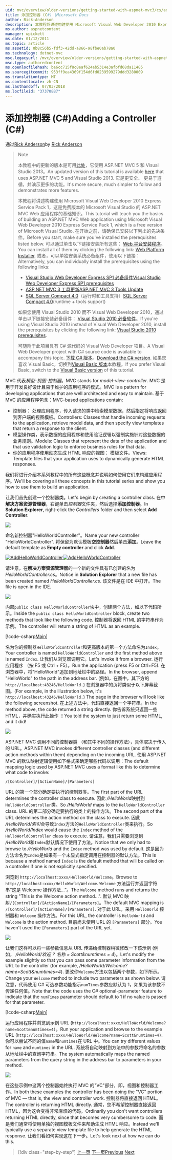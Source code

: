 ```yaml
---
uid: mvc/overview/older-versions/getting-started-with-aspnet-mvc3/cs/adding-a-controller
title: 添加控制器 (C#) |Microsoft Docs
author: Rick-Anderson
description: 本教程将讲述构建使用 Microsoft Visual Web Developer 2010 Express 服务包 1，哪些 i 的 ASP.NET MVC Web 应用程序的基础知识...
ms.author: aspnetcontent
manager: wpickett
ms.date: 01/12/2011
ms.topic: article
ms.assetid: 0b8c56b5-fdf3-42dd-a866-98fbe0ab78a0
ms.technology: dotnet-mvc
msc.legacyurl: /mvc/overview/older-versions/getting-started-with-aspnet-mvc3/cs/adding-a-controller
msc.type: authoredcontent
ms.openlocfilehash: ba6cc715f8c8eaf624ab5314e3afbfd68da11485
ms.sourcegitcommit: 953ff9ea4369f154d6fd0239599279ddd3280009
ms.translationtype: MT
ms.contentlocale: zh-CN
ms.lasthandoff: 07/03/2018
ms.locfileid: "37370887"
---
```

<a name="adding-a-controller-c"></a><span data-ttu-id="c4dd8-103">添加控制器 (C#)</span><span class="sxs-lookup"><span data-stu-id="c4dd8-103">Adding a Controller (C#)</span></span>
====================
<span data-ttu-id="c4dd8-104">通过[Rick Anderson](https://github.com/Rick-Anderson)</span><span class="sxs-lookup"><span data-stu-id="c4dd8-104">by [Rick Anderson](https://github.com/Rick-Anderson)</span></span>

> > [!NOTE]
> > <span data-ttu-id="c4dd8-105">本教程中的更新的版本是可用[此处](../../../getting-started/introduction/getting-started.md)，它使用 ASP.NET MVC 5 和 Visual Studio 2013。</span><span class="sxs-lookup"><span data-stu-id="c4dd8-105">An updated version of this tutorial is available [here](../../../getting-started/introduction/getting-started.md) that uses ASP.NET MVC 5 and Visual Studio 2013.</span></span> <span data-ttu-id="c4dd8-106">它是更安全、 更易于遵循，并演示更多的功能。</span><span class="sxs-lookup"><span data-stu-id="c4dd8-106">It's more secure, much simpler to follow and demonstrates more features.</span></span>
> 
> 
> <span data-ttu-id="c4dd8-107">本教程将讲述构建使用 Microsoft Visual Web Developer 2010 Express Service Pack 1，这是免费版本的 Microsoft Visual Studio 的 ASP.NET MVC Web 应用程序的基础知识。</span><span class="sxs-lookup"><span data-stu-id="c4dd8-107">This tutorial will teach you the basics of building an ASP.NET MVC Web application using Microsoft Visual Web Developer 2010 Express Service Pack 1, which is a free version of Microsoft Visual Studio.</span></span> <span data-ttu-id="c4dd8-108">在开始之前，请确保已安装以下列出的先决条件。</span><span class="sxs-lookup"><span data-stu-id="c4dd8-108">Before you start, make sure you've installed the prerequisites listed below.</span></span> <span data-ttu-id="c4dd8-109">可以通过单击以下链接安装所有这些： [Web 平台安装程序](https://www.microsoft.com/web/gallery/install.aspx?appid=VWD2010SP1Pack)。</span><span class="sxs-lookup"><span data-stu-id="c4dd8-109">You can install all of them by clicking the following link: [Web Platform Installer](https://www.microsoft.com/web/gallery/install.aspx?appid=VWD2010SP1Pack).</span></span> <span data-ttu-id="c4dd8-110">或者，可以单独安装系统必备组件，使用以下链接：</span><span class="sxs-lookup"><span data-stu-id="c4dd8-110">Alternatively, you can individually install the prerequisites using the following links:</span></span>
> 
> - [<span data-ttu-id="c4dd8-111">Visual Studio Web Developer Express SP1 必备组件</span><span class="sxs-lookup"><span data-stu-id="c4dd8-111">Visual Studio Web Developer Express SP1 prerequisites</span></span>](https://www.microsoft.com/web/gallery/install.aspx?appid=VWD2010SP1Pack)
> - [<span data-ttu-id="c4dd8-112">ASP.NET MVC 3 工具更新</span><span class="sxs-lookup"><span data-stu-id="c4dd8-112">ASP.NET MVC 3 Tools Update</span></span>](https://www.microsoft.com/web/gallery/install.aspx?appsxml=&amp;appid=MVC3)
> - <span data-ttu-id="c4dd8-113">[SQL Server Compact 4.0](https://www.microsoft.com/web/gallery/install.aspx?appid=SQLCE;SQLCEVSTools_4_0)（运行时和工具支持）</span><span class="sxs-lookup"><span data-stu-id="c4dd8-113">[SQL Server Compact 4.0](https://www.microsoft.com/web/gallery/install.aspx?appid=SQLCE;SQLCEVSTools_4_0)(runtime + tools support)</span></span>
> 
> <span data-ttu-id="c4dd8-114">如果您使用 Visual Studio 2010 而不 Visual Web Developer 2010，通过单击以下链接安装必备组件： [Visual Studio 2010 必备软件](https://www.microsoft.com/web/gallery/install.aspx?appsxml=&amp;appid=VS2010SP1Pack)。</span><span class="sxs-lookup"><span data-stu-id="c4dd8-114">If you're using Visual Studio 2010 instead of Visual Web Developer 2010, install the prerequisites by clicking the following link: [Visual Studio 2010 prerequisites](https://www.microsoft.com/web/gallery/install.aspx?appsxml=&amp;appid=VS2010SP1Pack).</span></span>
> 
> <span data-ttu-id="c4dd8-115">可随附于此项目具有 C# 源代码的 Visual Web Developer 项目。</span><span class="sxs-lookup"><span data-stu-id="c4dd8-115">A Visual Web Developer project with C# source code is available to accompany this topic.</span></span> <span data-ttu-id="c4dd8-116">[下载 C# 版本](https://code.msdn.microsoft.com/Introduction-to-MVC-3-10d1b098)。</span><span class="sxs-lookup"><span data-stu-id="c4dd8-116">[Download the C# version](https://code.msdn.microsoft.com/Introduction-to-MVC-3-10d1b098).</span></span> <span data-ttu-id="c4dd8-117">如果您喜欢 Visual Basic，切换到[Visual Basic 版本](../vb/intro-to-aspnet-mvc-3.md)本教程。</span><span class="sxs-lookup"><span data-stu-id="c4dd8-117">If you prefer Visual Basic, switch to the [Visual Basic version](../vb/intro-to-aspnet-mvc-3.md) of this tutorial.</span></span>


<span data-ttu-id="c4dd8-118">MVC 代表*模型-视图-控制器*。</span><span class="sxs-lookup"><span data-stu-id="c4dd8-118">MVC stands for *model-view-controller*.</span></span> <span data-ttu-id="c4dd8-119">MVC 是用于开发良好设计且易于维护的应用程序的模式。</span><span class="sxs-lookup"><span data-stu-id="c4dd8-119">MVC is a pattern for developing applications that are well architected and easy to maintain.</span></span> <span data-ttu-id="c4dd8-120">基于 MVC 的应用程序包含：</span><span class="sxs-lookup"><span data-stu-id="c4dd8-120">MVC-based applications contain:</span></span>

- <span data-ttu-id="c4dd8-121">控制器： 处理应用程序，传入请求的类中检索模型数据，然后指定将响应返回到客户端的视图模板。</span><span class="sxs-lookup"><span data-stu-id="c4dd8-121">Controllers: Classes that handle incoming requests to the application, retrieve model data, and then specify view templates that return a response to the client.</span></span>
- <span data-ttu-id="c4dd8-122">模型操作类，表示数据的应用程序和使用验证逻辑以强制实施针对这些数据的业务规则。</span><span class="sxs-lookup"><span data-stu-id="c4dd8-122">Models: Classes that represent the data of the application and that use validation logic to enforce business rules for that data.</span></span>
- <span data-ttu-id="c4dd8-123">你的应用程序使用动态生成 HTML 响应的视图： 模板文件。</span><span class="sxs-lookup"><span data-stu-id="c4dd8-123">Views: Template files that your application uses to dynamically generate HTML responses.</span></span>

<span data-ttu-id="c4dd8-124">我们将进行介绍本系列教程中的所有这些概念并说明如何使用它们来构建应用程序。</span><span class="sxs-lookup"><span data-stu-id="c4dd8-124">We'll be covering all these concepts in this tutorial series and show you how to use them to build an application.</span></span>

<span data-ttu-id="c4dd8-125">让我们首先创建一个控制器类。</span><span class="sxs-lookup"><span data-stu-id="c4dd8-125">Let's begin by creating a controller class.</span></span> <span data-ttu-id="c4dd8-126">在中**解决方案资源管理器**，右键单击*控制器*文件夹，然后选择**添加控制器**。</span><span class="sxs-lookup"><span data-stu-id="c4dd8-126">In **Solution Explorer**, right-click the *Controllers* folder and then select **Add Controller**.</span></span>

[![](adding-a-controller/_static/image2.png)](adding-a-controller/_static/image1.png)

<span data-ttu-id="c4dd8-127">命名新控制器"HelloWorldController"。</span><span class="sxs-lookup"><span data-stu-id="c4dd8-127">Name your new controller "HelloWorldController".</span></span> <span data-ttu-id="c4dd8-128">将保留为默认模板**空控制器**然后单击**添加**。</span><span class="sxs-lookup"><span data-stu-id="c4dd8-128">Leave the default template as **Empty controller** and click **Add**.</span></span>

<span data-ttu-id="c4dd8-129">[![AddHelloWorldController](adding-a-controller/_static/image4.png)](adding-a-controller/_static/image3.png)</span><span class="sxs-lookup"><span data-stu-id="c4dd8-129">[![AddHelloWorldController](adding-a-controller/_static/image4.png)](adding-a-controller/_static/image3.png)</span></span>

<span data-ttu-id="c4dd8-130">请注意，在**解决方案资源管理器**的一个新的文件具有已创建的名为*HelloWorldController.cs*。</span><span class="sxs-lookup"><span data-stu-id="c4dd8-130">Notice in **Solution Explorer** that a new file has been created named *HelloWorldController.cs*.</span></span> <span data-ttu-id="c4dd8-131">该文件是在 IDE 中打开。</span><span class="sxs-lookup"><span data-stu-id="c4dd8-131">The file is open in the IDE.</span></span>

![](adding-a-controller/_static/image5.png)

<span data-ttu-id="c4dd8-132">内部`public class HelloWorldController`块中，创建两个方法，如以下代码所示。</span><span class="sxs-lookup"><span data-stu-id="c4dd8-132">Inside the `public class HelloWorldController` block, create two methods that look like the following code.</span></span> <span data-ttu-id="c4dd8-133">控制器将返回 HTML 的字符串作为示例。</span><span class="sxs-lookup"><span data-stu-id="c4dd8-133">The controller will return a string of HTML as an example.</span></span>

[!code-csharp[Main](adding-a-controller/samples/sample1.cs)]

<span data-ttu-id="c4dd8-134">名为你的控制器`HelloWorldController`和更高版本的第一个方法命名为`Index`。</span><span class="sxs-lookup"><span data-stu-id="c4dd8-134">Your controller is named `HelloWorldController` and the first method above is named `Index`.</span></span> <span data-ttu-id="c4dd8-135">让我们从浏览器调用它。</span><span class="sxs-lookup"><span data-stu-id="c4dd8-135">Let's invoke it from a browser.</span></span> <span data-ttu-id="c4dd8-136">运行应用程序 （按 F5 或 Ctrl + F5）。</span><span class="sxs-lookup"><span data-stu-id="c4dd8-136">Run the application (press F5 or Ctrl+F5).</span></span> <span data-ttu-id="c4dd8-137">在浏览器中，将"HelloWorld"追加到地址栏中的路径。</span><span class="sxs-lookup"><span data-stu-id="c4dd8-137">In the browser, append "HelloWorld" to the path in the address bar.</span></span> <span data-ttu-id="c4dd8-138">(例如，在图中，其下方的`http://localhost:43246/HelloWorld.`) 在浏览器中的页将类似于以下屏幕截图。</span><span class="sxs-lookup"><span data-stu-id="c4dd8-138">(For example, in the illustration below, it's `http://localhost:43246/HelloWorld.`) The page in the browser will look like the following screenshot.</span></span> <span data-ttu-id="c4dd8-139">在上述方法中，代码直接返回一个字符串。</span><span class="sxs-lookup"><span data-stu-id="c4dd8-139">In the method above, the code returned a string directly.</span></span> <span data-ttu-id="c4dd8-140">你告诉系统只返回一些 HTML，并确实执行此操作 ！</span><span class="sxs-lookup"><span data-stu-id="c4dd8-140">You told the system to just return some HTML, and it did!</span></span>

![](adding-a-controller/_static/image6.png)

<span data-ttu-id="c4dd8-141">ASP.NET MVC 调用不同的控制器类 （和其中不同的操作方法），具体取决于传入的 URL。</span><span class="sxs-lookup"><span data-stu-id="c4dd8-141">ASP.NET MVC invokes different controller classes (and different action methods within them) depending on the incoming URL.</span></span> <span data-ttu-id="c4dd8-142">使用 ASP.NET MVC 的默认映射逻辑使用如下格式来确定哪些代码以调用：</span><span class="sxs-lookup"><span data-stu-id="c4dd8-142">The default mapping logic used by ASP.NET MVC uses a format like this to determine what code to invoke:</span></span>

`/[Controller]/[ActionName]/[Parameters]`

<span data-ttu-id="c4dd8-143">URL 的第一个部分确定要执行的控制器类。</span><span class="sxs-lookup"><span data-stu-id="c4dd8-143">The first part of the URL determines the controller class to execute.</span></span> <span data-ttu-id="c4dd8-144">因此 */HelloWorld*映射到`HelloWorldController`类。</span><span class="sxs-lookup"><span data-stu-id="c4dd8-144">So */HelloWorld* maps to the `HelloWorldController` class.</span></span> <span data-ttu-id="c4dd8-145">URL 的第二部分确定要执行的类上的操作方法。</span><span class="sxs-lookup"><span data-stu-id="c4dd8-145">The second part of the URL determines the action method on the class to execute.</span></span> <span data-ttu-id="c4dd8-146">因此 */HelloWorld/索引*会导致`Index`方法的`HelloWorldController`类来执行。</span><span class="sxs-lookup"><span data-stu-id="c4dd8-146">So */HelloWorld/Index* would cause the `Index` method of the `HelloWorldController` class to execute.</span></span> <span data-ttu-id="c4dd8-147">请注意，我们只需要浏览到 */HelloWorld*和`Index`默认情况下使用了方法。</span><span class="sxs-lookup"><span data-stu-id="c4dd8-147">Notice that we only had to browse to */HelloWorld* and the `Index` method was used by default.</span></span> <span data-ttu-id="c4dd8-148">这是因为方法命名为`Index`是如果有一个未显式指定调用在控制器的默认方法。</span><span class="sxs-lookup"><span data-stu-id="c4dd8-148">This is because a method named `Index` is the default method that will be called on a controller if one is not explicitly specified.</span></span>

<span data-ttu-id="c4dd8-149">浏览到 `http://localhost:xxxx/HelloWorld/Welcome`。</span><span class="sxs-lookup"><span data-stu-id="c4dd8-149">Browse to `http://localhost:xxxx/HelloWorld/Welcome`.</span></span> <span data-ttu-id="c4dd8-150">`Welcome` 方法运行并返回字符串“这是 Welcome 操作方法...”。</span><span class="sxs-lookup"><span data-stu-id="c4dd8-150">The `Welcome` method runs and returns the string "This is the Welcome action method...".</span></span> <span data-ttu-id="c4dd8-151">默认 MVC 映射`/[Controller]/[ActionName]/[Parameters]`。</span><span class="sxs-lookup"><span data-stu-id="c4dd8-151">The default MVC mapping is `/[Controller]/[ActionName]/[Parameters]`.</span></span> <span data-ttu-id="c4dd8-152">对于此 URL，采用 `HelloWorld` 控制器和 `Welcome` 操作方法。</span><span class="sxs-lookup"><span data-stu-id="c4dd8-152">For this URL, the controller is `HelloWorld` and `Welcome` is the action method.</span></span> <span data-ttu-id="c4dd8-153">目前尚未使用 URL 的 `[Parameters]` 部分。</span><span class="sxs-lookup"><span data-stu-id="c4dd8-153">You haven't used the `[Parameters]` part of the URL yet.</span></span>

![](adding-a-controller/_static/image7.png)

<span data-ttu-id="c4dd8-154">让我们这样可以将一些参数信息从 URL 传递给控制器稍微修改一下该示例 (例如， */HelloWorld/欢迎？ 名称 = Scott&amp;numtimes = 4*)。</span><span class="sxs-lookup"><span data-stu-id="c4dd8-154">Let's modify the example slightly so that you can pass some parameter information from the URL to the controller (for example, */HelloWorld/Welcome?name=Scott&amp;numtimes=4*).</span></span> <span data-ttu-id="c4dd8-155">更改你`Welcome`方法以包括两个参数，如下所示。</span><span class="sxs-lookup"><span data-stu-id="c4dd8-155">Change your `Welcome` method to include two parameters as shown below.</span></span> <span data-ttu-id="c4dd8-156">请注意，代码使用 C# 可选参数功能指示`numTimes`参数应默认为 1，如果为该参数不传递任何值。</span><span class="sxs-lookup"><span data-stu-id="c4dd8-156">Note that the code uses the C# optional-parameter feature to indicate that the `numTimes` parameter should default to 1 if no value is passed for that parameter.</span></span>

[!code-csharp[Main](adding-a-controller/samples/sample2.cs)]

<span data-ttu-id="c4dd8-157">运行应用程序并浏览到示例 URL (`http://localhost:xxxx/HelloWorld/Welcome?name=Scott&numtimes=4)`。</span><span class="sxs-lookup"><span data-stu-id="c4dd8-157">Run your application and browse to the example URL (`http://localhost:xxxx/HelloWorld/Welcome?name=Scott&numtimes=4)`.</span></span> <span data-ttu-id="c4dd8-158">你可以尝试不同的值`name`和`numtimes`在 URL 中。</span><span class="sxs-lookup"><span data-stu-id="c4dd8-158">You can try different values for `name` and `numtimes` in the URL.</span></span> <span data-ttu-id="c4dd8-159">系统将自动映射到方法中的参数将命名的参数从地址栏中的查询字符串。</span><span class="sxs-lookup"><span data-stu-id="c4dd8-159">The system automatically maps the named parameters from the query string in the address bar to parameters in your method.</span></span>

![](adding-a-controller/_static/image8.png)

<span data-ttu-id="c4dd8-160">在这些示例中这两个控制器始终执行 MVC 的"VC"部分，即，视图和控制器工作。</span><span class="sxs-lookup"><span data-stu-id="c4dd8-160">In both these examples the controller has been doing the "VC" portion of MVC — that is, the view and controller work.</span></span> <span data-ttu-id="c4dd8-161">控制器将直接返回 HTML。</span><span class="sxs-lookup"><span data-stu-id="c4dd8-161">The controller is returning HTML directly.</span></span> <span data-ttu-id="c4dd8-162">通常，您不希望控制器直接返回 HTML，因为这会变得非常麻烦的代码。</span><span class="sxs-lookup"><span data-stu-id="c4dd8-162">Ordinarily you don't want controllers returning HTML directly, since that becomes very cumbersome to code.</span></span> <span data-ttu-id="c4dd8-163">而是我们通常将使用单独的视图模板文件来帮助生成 HTML 响应。</span><span class="sxs-lookup"><span data-stu-id="c4dd8-163">Instead we'll typically use a separate view template file to help generate the HTML response.</span></span> <span data-ttu-id="c4dd8-164">让我们看如何实现这在下一步。</span><span class="sxs-lookup"><span data-stu-id="c4dd8-164">Let's look next at how we can do this.</span></span>

> [!div class="step-by-step"]
> <span data-ttu-id="c4dd8-165">[上一页](intro-to-aspnet-mvc-3.md)
> [下一页](adding-a-view.md)</span><span class="sxs-lookup"><span data-stu-id="c4dd8-165">[Previous](intro-to-aspnet-mvc-3.md)
[Next](adding-a-view.md)</span></span>
